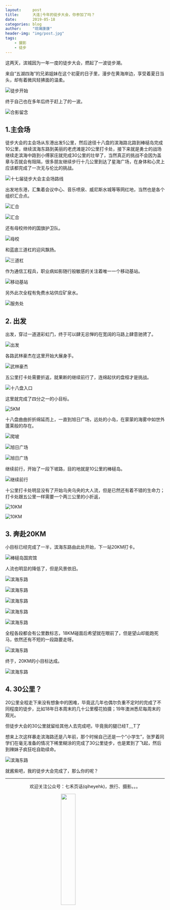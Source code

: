 ```yaml
---
layout:     post
title:      大连|今年的徒步大会，你参加了吗？
date:       2019-05-18
categories: blog
author:     "琉璃康康"
header-img: "img/post.jpg"
tags:
    - 摄影
    - 徒步
---
```


<style>
img{
  display:block;
  margin:0
  auto;
}
</style>

<meta name="referrer" content="never">

这两天，滨城因为一年一度的徒步大会，燃起了一波徒步潮。

来自“五湖四海”的兄弟姐妹在这个初夏的日子里，漫步在黄海岸边，享受着夏日当头，却有着微风轻拂面的温柔。

![徒步开始][1]

终于自己也在多年后终于赶上了的一波。

![合影留念][2]

## 1.主会场

徒步大会的主会场从东港出发5公里，然后途径十八盘的滨海路北路到棒槌岛完成10公里，继续滨海东路到美丽的老虎滩是20公里打卡处，接下来就是勇士的战场继续走滨海中路到小傅家庄就完成30公里的壮举了，当然真正的挑战不会因为盖章与否就会有阻隔，很多朋友继续步行十几公里到达了星海广场，在身体和心灵上应该都完成了一次无与伦比的挑战。

![十七届徒步大会主会场路线][3]

出发地东港，汇集着会议中心、音乐喷泉、威尼斯水城等等网红地，当然也是各个组织汇合点。

![汇合][4]

![汇合][5]

还有母校帅帅的国旗护卫队。

![母校][6]

和蓝底三道杠的迎风飘扬。

![三道杠][7]

作为通信工程兵，职业病如影随行般敏感的关注着唯一一个移动基站。

![移动基站][8]

另外此次全程有免费水站供应矿泉水。

![服务处][22]

## 2. 出发

出发，穿过一道道彩虹门，终于可以肆无忌惮的在宽阔的马路上肆意驰骋了。

![出发][9]

各路武林豪杰在这里开始大展身手。

![武林豪杰][10]

五公里打卡处需要折返，就果断的继续前行了，连绵起伏的盘桓才是挑战。

![十八盘入口][11]

这里就完成了四分之一的小目标。

![5KM][12]

十八盘曲曲折折绵延而上，一直到旭日广场，远处的小岛，在蒙蒙的海雾中如世外蓬莱般的存在。

![爬坡][13]

![旭日广场][14]

![旭日广场][15]

继续前行，开始了一段下坡路，目的地就是10公里的棒槌岛。

![继续前行][16]

十公里打卡处明显没有了开始乌央乌央的大人流，但是已然还有着不错的生命力；打卡处跟五公里一样需要一个两三公里的小折返，

![10KM][17]

![10KM][18]

## 3. 奔赴20KM

小目标已经完成了一半，滨海东路由此处开始，下一站20KM打卡。

![棒槌岛国宾馆][19]

人流也明显的降低了，但是风景依旧。

![滨海东路][20]

![滨海东路][21]

![滨海东路][23]

![滨海东路][24]

![滨海东路][25]

全程各段都会有公里数标志，18KM碰面后希望就在眼前了，但是望山却能跑死马，依然还有不短的一段路要走呀。

![滨海东路][26]

终于，20KM的小目标达成。

![滨海东路][27]

## 4. 30公里？

20公里全程走下来没有想象中的困难，毕竟这几年也偶尔负重不定时的完成了不同程度的徒步，比如18年日本周末的几十公里樱花拍摄；19年澳洲悉尼每周末的观光。

但徒步大会的30公里就留给其他人去完成吧，毕竟我的腿已经T﹏T了

想来上次这样暴走滨海路还是八年前，那个时候自己还是一个“小学生”，张罗着同学们在毫无准备的情况下稀里糊涂的完成了30公里徒步，也是累到了飞起，然后到辣妹子疯狂吃自助续命。

![滨海东路][28]

就酱紫吧，我的徒步大会完成了，那么你的呢？

------------
<p align="center">欢迎关注公众号：七禾页话(qiheyehk)，旅行、摄影。。。</p>
<img src="https://mmbiz.qpic.cn/mmbiz_jpg/QqiaFS6NT0eD1g2UjYu4VfCGHmbhgVqOAnNnJQfN7ZhRVUCopYOsfpPtIEB95VNEqu8trAxJXzGDg01ka6z6wzQ/0?wx_fmt=jpeg" width="30%"/>

[1]:https://mmbiz.qpic.cn/mmbiz_jpg/QqiaFS6NT0eB2XiaL6a8xhznGgRG7iaaA3XsOvTR7aBLs0Wpu4QfEV56KNsicSV4rWvBDmMvwD0TNFlibP9wAd6Ljmg/0?wx_fmt=jpeg

[2]:https://mmbiz.qpic.cn/mmbiz_jpg/QqiaFS6NT0eB2XiaL6a8xhznGgRG7iaaA3XcWdfuGcibx3E6AQlLk6evjribUyv8awibe78LpuxKXYUtD2CeA18GFibSw/0?wx_fmt=jpeg

[3]:https://mmbiz.qpic.cn/mmbiz_jpg/QqiaFS6NT0eB2XiaL6a8xhznGgRG7iaaA3XvhLNibKeVZht68dvBJUicib4liaYypZHYDIpkunObuwiaiaIsW6k4dakvSzg/0?wx_fmt=jpeg

[4]:https://mmbiz.qpic.cn/mmbiz_jpg/QqiaFS6NT0eB2XiaL6a8xhznGgRG7iaaA3XickRvu82RkuMof5KBicSj0orLgjhLcVLw0Lkwd2RduP5kWiaYZtoHtFdg/0?wx_fmt=jpeg

[5]:https://mmbiz.qpic.cn/mmbiz_jpg/QqiaFS6NT0eB2XiaL6a8xhznGgRG7iaaA3XZ8RtJkC5dn6bccSiclU3zGBtXVIcuZ74VnRd4N8NJmXibrd2RTZqhgjA/0?wx_fmt=jpeg

[6]:https://mmbiz.qpic.cn/mmbiz_jpg/QqiaFS6NT0eB2XiaL6a8xhznGgRG7iaaA3X605AaeN45B0CW35KQGdsQuJiaiaM8gEPVEyEKPQh0vVDbt102icyuExVw/0?wx_fmt=jpeg

[7]:https://mmbiz.qpic.cn/mmbiz_jpg/QqiaFS6NT0eB2XiaL6a8xhznGgRG7iaaA3X6rHZTibsy6gia5WfGSGcLbZ020UTfdwWQYwFyv5fu5KUwt9ibba1UrR3A/0?wx_fmt=jpeg

[8]:https://mmbiz.qpic.cn/mmbiz_jpg/QqiaFS6NT0eB2XiaL6a8xhznGgRG7iaaA3X0aySRnuOOnd9DzCa43b6X9jDP4xcHNvhYibJwibSiaxV7z2bXPKB4NIEQ/0?wx_fmt=jpeg

[9]:https://mmbiz.qpic.cn/mmbiz_jpg/QqiaFS6NT0eB2XiaL6a8xhznGgRG7iaaA3Xnk6icACLY99d9pkYYwW72DV7DMrqdY5SXicqL3NK0mmLO4icA7HeILGag/0?wx_fmt=jpeg

[10]:https://mmbiz.qpic.cn/mmbiz_jpg/QqiaFS6NT0eB2XiaL6a8xhznGgRG7iaaA3XiaKBsEicRoXkv5nRXOZNfa6CIdWCicw6ic7NIVZutWz6rqCU7n8wGk7jgQ/0?wx_fmt=jpeg

[11]:https://mmbiz.qpic.cn/mmbiz_jpg/QqiaFS6NT0eB2XiaL6a8xhznGgRG7iaaA3X0xTF2CxzAibgLviaWbyfusLpcnYJibs6mRLIciaW0LRYuNnUw7t1PtxG1w/0?wx_fmt=jpeg

[12]:https://mmbiz.qpic.cn/mmbiz_jpg/QqiaFS6NT0eB2XiaL6a8xhznGgRG7iaaA3X8OV76En4FbSCSwiclPV1R767GL9tUVIOZUYyiaT5V8NQlgzzyKb9vn0g/0?wx_fmt=jpeg

[13]:https://mmbiz.qpic.cn/mmbiz_jpg/QqiaFS6NT0eB2XiaL6a8xhznGgRG7iaaA3Xvt7NzIAaCJvpokleFqCYMwAo9DUWy4BXQOv2OL4vVnDFoqO7Meia57A/0?wx_fmt=jpeg

[14]:https://mmbiz.qpic.cn/mmbiz_jpg/QqiaFS6NT0eB2XiaL6a8xhznGgRG7iaaA3XlOIexdXb2ibc3UpicZ3jJe7icHmN0vEgqjwHFCLjibTK3ozwyJ2zA1YFkw/0?wx_fmt=jpeg

[15]:https://mmbiz.qpic.cn/mmbiz_jpg/QqiaFS6NT0eB2XiaL6a8xhznGgRG7iaaA3Xlck9dRscJ25Ia3bMfGYKrysUib1yeBUQb4lW1a1uyz0icQly0Cm6jxIQ/0?wx_fmt=jpeg

[16]:https://mmbiz.qpic.cn/mmbiz_jpg/QqiaFS6NT0eB2XiaL6a8xhznGgRG7iaaA3XQ5U5vhib5vReRjkSW8sAy35QUib2UrMic0C0cXdtcDwd4gWwQrZl9O0qA/0?wx_fmt=jpeg

[17]:https://mmbiz.qpic.cn/mmbiz_jpg/QqiaFS6NT0eB2XiaL6a8xhznGgRG7iaaA3Xe7GRYvfXuXgalK78SH2APRCkrLKU9ZwcPicDWKTDRmG9jPnUQqPFLrQ/0?wx_fmt=jpeg

[18]:https://mmbiz.qpic.cn/mmbiz_jpg/QqiaFS6NT0eB2XiaL6a8xhznGgRG7iaaA3XrJJmI1FjOpM56jp3icz72o5r2PhnJoBoMXH5Hy9e6AyuTOia9Tm4yqWQ/0?wx_fmt=jpeg

[19]:https://mmbiz.qpic.cn/mmbiz_jpg/QqiaFS6NT0eB2XiaL6a8xhznGgRG7iaaA3X6BwMgoMXnkxpiakicibGoDkfWT3M9BNBWxBwjXibUyOB878epZUQvvpT7g/0?wx_fmt=jpeg

[20]:https://mmbiz.qpic.cn/mmbiz_jpg/QqiaFS6NT0eB2XiaL6a8xhznGgRG7iaaA3X8SbPeF7PzKHJibLHmOqibkBWoRB0MLwzLfiaahibDCPwKvNx0ccialqZXlQ/0?wx_fmt=jpeg

[21]:https://mmbiz.qpic.cn/mmbiz_jpg/QqiaFS6NT0eB2XiaL6a8xhznGgRG7iaaA3X1uTI3IZAoiaNavRCBsL5SfEPG7c24HO8xjfI0ORR7JBLoyJaDP1iabDQ/0?wx_fmt=jpeg

[22]:https://mmbiz.qpic.cn/mmbiz_jpg/QqiaFS6NT0eB2XiaL6a8xhznGgRG7iaaA3X0e0ATME5fC6eod0E751aNfZmp32PYDLKOcDTpVK1zQPk10JYXM5zxA/0?wx_fmt=jpeg

[23]:https://mmbiz.qpic.cn/mmbiz_jpg/QqiaFS6NT0eB2XiaL6a8xhznGgRG7iaaA3XbDyBf4Tnz40Tqf7qvxyCo0Ez0nWBnXp6z6rMWnicm9uzPvkMzvnIx1A/0?wx_fmt=jpeg

[24]:https://mmbiz.qpic.cn/mmbiz_jpg/QqiaFS6NT0eB2XiaL6a8xhznGgRG7iaaA3XNSn8VZUuDTXDVrOsiaCGwFR9SXHWdiaQdBJ9h0txuGlIBbxzfElTYs2Q/0?wx_fmt=jpeg

[25]:https://mmbiz.qpic.cn/mmbiz_jpg/QqiaFS6NT0eB2XiaL6a8xhznGgRG7iaaA3XerLdroTcqKWIyenXfFd0JMmx5ibM2ArkUicSgUuOwG7OokveZy9wrcPg/0?wx_fmt=jpeg

[26]:https://mmbiz.qpic.cn/mmbiz_jpg/QqiaFS6NT0eB2XiaL6a8xhznGgRG7iaaA3XgGzd5VYibcJWlD5t7n0YoVZ8RKuVSCh1NPtOfV0hVhw3jf9QbD2MyoA/0?wx_fmt=jpeg

[27]:https://mmbiz.qpic.cn/mmbiz_jpg/QqiaFS6NT0eB2XiaL6a8xhznGgRG7iaaA3XdVyhZw0OfJOWlqTQjeL3F6BYupCg9sY9NNPSE4CCiamMIyfL0v4tpag/0?wx_fmt=jpeg

[28]:https://mmbiz.qpic.cn/mmbiz_png/QqiaFS6NT0eB2XiaL6a8xhznGgRG7iaaA3XBEiarvded1WHOYba94FsxcDXr2rAZLRiad2WNQHicxKz1oHDWw8mgDmiaA/0?wx_fmt=gif


